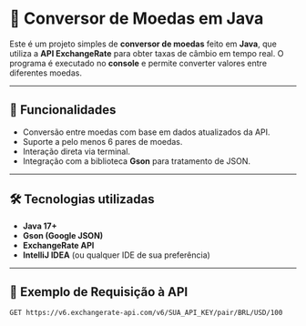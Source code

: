 # 💱 Conversor de Moedas em Java

Este é um projeto simples de **conversor de moedas** feito em **Java**, que utiliza a **API ExchangeRate** para obter taxas de câmbio em tempo real. O programa é executado no **console** e permite converter valores entre diferentes moedas.

---

## 🚀 Funcionalidades

- Conversão entre moedas com base em dados atualizados da API.
- Suporte a pelo menos 6 pares de moedas.
- Interação direta via terminal.
- Integração com a biblioteca **Gson** para tratamento de JSON.

---

## 🛠️ Tecnologias utilizadas

- **Java 17+**
- **Gson (Google JSON)**
- **ExchangeRate API**
- **IntelliJ IDEA** (ou qualquer IDE de sua preferência)

---

## 🔗 Exemplo de Requisição à API

```http
GET https://v6.exchangerate-api.com/v6/SUA_API_KEY/pair/BRL/USD/100
